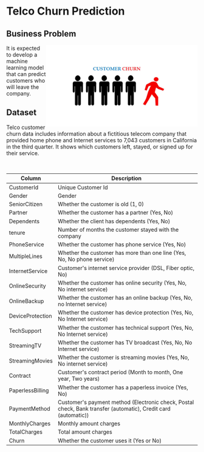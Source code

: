 # Telco Churn Prediction

## Business Problem

<img align="right" width="400" src="churn.jpg" />

It is expected to develop a machine learning model that can predict customers who will leave the company.

## Dataset

Telco customer churn data includes information about a fictitious telecom company that provided home phone and Internet services to 7,043 customers in California in the third quarter. It shows which customers left, stayed, or signed up for their service.

<br>

| Column            | Description                                                                                                    |
|-------------------|----------------------------------------------------------------------------------------------------------------|
| CustomerId        | Unique Customer Id                                                                                             |
| Gender            | Gender                                                                                                         |
| SeniorCitizen     | Whether the customer is old (1, 0)                                                                             |
| Partner           | Whether the customer has a partner (Yes, No)                                                                   |
| Dependents        | Whether the client has dependents (Yes, No)                                                                    |
| tenure            | Number of months the customer stayed with the company                                                          |
| PhoneService      | Whether the customer has phone service (Yes, No)                                                               |
| MultipleLines     | Whether the customer has more than one line (Yes, No, No phone service)                                        |
| InternetService   | Customer's internet service provider (DSL, Fiber optic, No)                                                    |
| OnlineSecurity    | Whether the customer has online security (Yes, No, No internet service)                                        |
| OnlineBackup      | Whether the customer has an online backup (Yes, No, no Internet service)                                       |
| DeviceProtection  | Whether the customer has device protection (Yes, No, No Internet service)                                      |
| TechSupport       | Whether the customer has technical support (Yes, No, No Internet service)                                      |
| StreamingTV       | Whether the customer has TV broadcast (Yes, No, No Internet service)                                           |
| StreamingMovies   | Whether the customer is streaming movies (Yes, No, No internet service)                                        |
| Contract          | Customer's contract period (Month to month, One year, Two years)                                               |
| PaperlessBilling  | Whether the customer has a paperless invoice (Yes, No)                                                         |
| PaymentMethod     | Customer's payment method (Electronic check, Postal check, Bank transfer (automatic), Credit card (automatic)) |
| MonthlyCharges    | Monthly amount charges                                                                                         |
| TotalCharges      | Total amount charges                                                                                           |
| Churn             | Whether the customer uses it (Yes or No)                                                                       |

